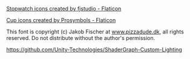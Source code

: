 <a href="https://www.flaticon.com/free-icons/stopwatch" title="stopwatch icons">Stopwatch icons created by fjstudio - Flaticon</a>

<a href="https://www.flaticon.com/free-icons/cup" title="cup icons">Cup icons created by Prosymbols - Flaticon</a>

This font is copyright (c) Jakob Fischer at www.pizzadude.dk,  all rights reserved. Do not distribute without the author's permission.

https://github.com/Unity-Technologies/ShaderGraph-Custom-Lighting